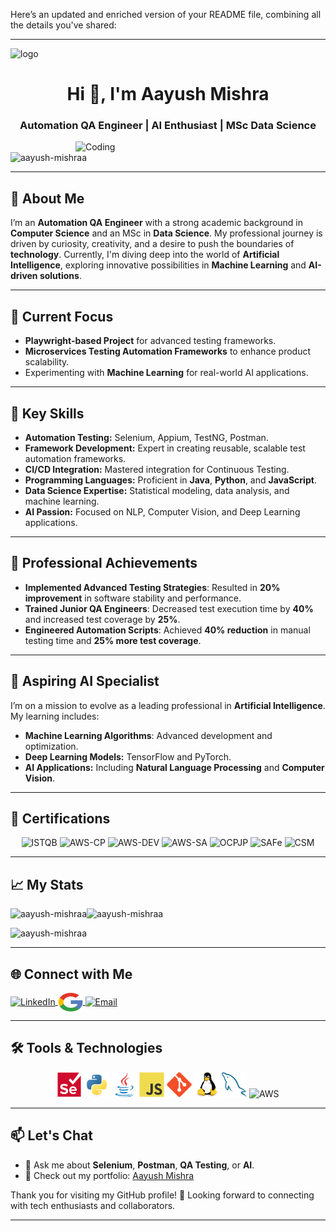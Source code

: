 Here’s an updated and enriched version of your README file, combining all the details you've shared:

---

![logo](https://camo.githubusercontent.com/365c25491be66980bf5399ec714ce98f8a66f7559e86620fa047fd076c77a828/68747470733a2f2f7669736d652e636f2f626c6f672f77702d636f6e74656e742f75706c6f6164732f323032302f30332f616e696d6174696f6e2d736f6674776172652d6865616465722d776964652e676966)

<h1 align="center">Hi 👋, I'm Aayush Mishra</h1>
<h3 align="center">Automation QA Engineer | AI Enthusiast | MSc Data Science</h3>

<img align="right" alt="Coding" width="400" src="https://cdn.dribbble.com/users/1162077/screenshots/3848914/programmer.gif">

<p align="left"> 
  <img src="https://komarev.com/ghpvc/?username=aayush-mishraa&label=Profile%20views&color=0e75b6&style=flat" alt="aayush-mishraa" />
</p>

---

## 🚀 About Me

I’m an **Automation QA Engineer** with a strong academic background in **Computer Science** and an MSc in **Data Science**. My professional journey is driven by curiosity, creativity, and a desire to push the boundaries of **technology**. Currently, I'm diving deep into the world of **Artificial Intelligence**, exploring innovative possibilities in **Machine Learning** and **AI-driven solutions**.

---

## 🔭 Current Focus

- **Playwright-based Project** for advanced testing frameworks.
- **Microservices Testing Automation Frameworks** to enhance product scalability.
- Experimenting with **Machine Learning** for real-world AI applications.

---

## 🌟 Key Skills

- **Automation Testing:** Selenium, Appium, TestNG, Postman.
- **Framework Development:** Expert in creating reusable, scalable test automation frameworks.
- **CI/CD Integration:** Mastered integration for Continuous Testing.
- **Programming Languages:** Proficient in **Java**, **Python**, and **JavaScript**.
- **Data Science Expertise:** Statistical modeling, data analysis, and machine learning.
- **AI Passion:** Focused on NLP, Computer Vision, and Deep Learning applications.

---

## 🥇 Professional Achievements

- **Implemented Advanced Testing Strategies**: Resulted in **20% improvement** in software stability and performance.
- **Trained Junior QA Engineers**: Decreased test execution time by **40%** and increased test coverage by **25%**.
- **Engineered Automation Scripts**: Achieved **40% reduction** in manual testing time and **25% more test coverage**.

---

## 🌱 Aspiring AI Specialist

I’m on a mission to evolve as a leading professional in **Artificial Intelligence**. My learning includes:
- **Machine Learning Algorithms**: Advanced development and optimization.
- **Deep Learning Models:** TensorFlow and PyTorch.
- **AI Applications:** Including **Natural Language Processing** and **Computer Vision**.

---

## 📜 Certifications

<p align="center">
  <img src="https://raw.githubusercontent.com/jatin99/jatin99.github.io/main/images/ISTQB.png" alt="ISTQB" width="100px"/>
  <img src="https://raw.githubusercontent.com/jatin99/jatin99.github.io/main/images/aws-cp.png" alt="AWS-CP" width="100px"/>
  <img src="https://raw.githubusercontent.com/jatin99/jatin99.github.io/main/images/aws-dev.png" alt="AWS-DEV" width="100px"/>
  <img src="https://raw.githubusercontent.com/jatin99/jatin99.github.io/main/images/aws-sa.png" alt="AWS-SA" width="100px"/>
  <img src="https://raw.githubusercontent.com/jatin99/jatin99.github.io/main/images/ocpjp.png" alt="OCPJP" width="100px"/>
  <img src="https://raw.githubusercontent.com/jatin99/jatin99.github.io/main/images/safe.png" alt="SAFe" width="100px"/>
  <img src="https://raw.githubusercontent.com/jatin99/jatin99.github.io/main/images/csm.webp" alt="CSM" width="100px"/>
</p>

---

## 📈 My Stats  

<p align="left">
  <img align="left" src="https://github-readme-stats.vercel.app/api/top-langs?username=aayush-mishraa&show_icons=true&locale=en&layout=compact" alt="aayush-mishraa" />
</p>

<p>
  <img src="https://github-readme-stats.vercel.app/api?username=aayush-mishraa&show_icons=true&locale=en" alt="aayush-mishraa" />
</p>

<p>
  <img src="https://github-readme-streak-stats.herokuapp.com/?user=aayush-mishraa&" alt="aayush-mishraa" />
</p>

---

## 🌐 Connect with Me

<p align="left">
  <a href="https://linkedin.com/in/aayush-mishra072/" target="blank">
    <img align="center" src="https://raw.githubusercontent.com/rahuldkjain/github-profile-readme-generator/master/src/images/icons/Social/linked-in-alt.svg" alt="LinkedIn" height="30" width="40" />
  </a>
  <a href="https://aayushmishra.in" target="_blank">
    <img align="center" src="https://raw.githubusercontent.com/devicons/devicon/master/icons/google/google-original.svg" alt="Portfolio" height="30" width="40" />
  </a>
  <a href="mailto:contact@aayushmishra.in">
    <img align="center" src="https://cdn-icons-png.flaticon.com/512/888/888853.png" alt="Email" height="30" width="40" />
  </a>
</p>

---

## 🛠️ Tools & Technologies

<p align="center">
  <img src="https://raw.githubusercontent.com/devicons/devicon/master/icons/selenium/selenium-original.svg" alt="Selenium" width="40" height="40"/> 
  <img src="https://raw.githubusercontent.com/devicons/devicon/master/icons/python/python-original.svg" alt="Python" width="40" height="40"/> 
  <img src="https://raw.githubusercontent.com/devicons/devicon/master/icons/java/java-original.svg" alt="Java" width="40" height="40"/> 
  <img src="https://raw.githubusercontent.com/devicons/devicon/master/icons/javascript/javascript-original.svg" alt="JavaScript" width="40" height="40"/>
  <img src="https://raw.githubusercontent.com/devicons/devicon/master/icons/git/git-original.svg" alt="Git" width="40" height="40"/> 
  <img src="https://raw.githubusercontent.com/devicons/devicon/master/icons/linux/linux-original.svg" alt="Linux" width="40" height="40"/>
  <img src="https://raw.githubusercontent.com/devicons/devicon/master/icons/mysql/mysql-original.svg" alt="MySQL" width="40" height="40"/> 
  <img src="https://raw.githubusercontent.com/devicons/devicon/master/icons/aws/aws-original.svg" alt="AWS" width="40" height="40"/>
</p>

---

## 📫 Let's Chat

- 💬 Ask me about **Selenium**, **Postman**, **QA Testing**, or **AI**.
- 🌟 Check out my portfolio: [Aayush Mishra](https://aayushmishra.in)  

Thank you for visiting my GitHub profile! 🌟 Looking forward to connecting with tech enthusiasts and collaborators.  

---
